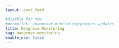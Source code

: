 ```yaml
---
layout: post_feed

#disable for now
#permalink: /mangrove-monitoring/project-updates
title: Mangrove Monitoring
tag: mangrove-monitoring
enable_nav: false
---
```


